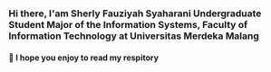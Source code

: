 ### Hi there, I'am Sherly Fauziyah Syaharani Undergraduate Student Major of the Information Systems, Faculty of Information Technology at Universitas Merdeka Malang

#### 🌱 I hope you enjoy to read my respitory
